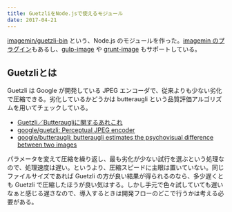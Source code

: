 ```yaml
---
title: GuetzliをNode.jsで使えるモジュール
date: 2017-04-21
---
```


[imagemin/guetzli-bin](https://github.com/imagemin/guetzli-bin) という、Node.js のモジュールを作った。[imagemin のプラグイン](https://github.com/imagemin/imagemin-guetzli)もあるし、[gulp-image](https://github.com/1000ch/gulp-image) や [grunt-image](https://github.com/1000ch/grunt-image) もサポートしている。

## Guetzliとは

Guetzli は Google が開発している JPEG エンコーダで、従来よりも少ない劣化で圧縮できる。劣化しているかどうかは butteraugli という品質評価アルゴリズムを用いてチェックしている。

- [Guetzli／Butteraugliに関するあれこれ](http://qiita.com/yohhoy/items/406af27d4415c7bb6346)
- [google/guetzli: Perceptual JPEG encoder](https://github.com/google/guetzli)
- [google/butteraugli: butteraugli estimates the psychovisual difference between two images](https://github.com/google/butteraugli)

パラメータを変えて圧縮を繰り返し、最も劣化が少ない試行を選ぶという処理なので、処理速度は遅い。というより、圧縮スピードに主眼は置いていない。同じファイルサイズであれば Guetzli の方が良い結果が得られるのなら、多少遅くとも Guetzli で圧縮したほうが良い気はする。しかし手元で色々試していても遅いなぁと感じる遅さなので、導入するときは開発フローのどこで行うかは考える必要がある。
